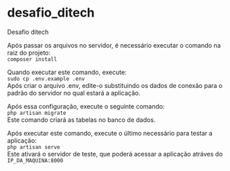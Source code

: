 # desafio_ditech
Desafio ditech

Após passar os arquivos no servidor, é necessário executar o comando na raiz do projeto:<br>
`composer install`

Quando executar este comando, execute: <br>
`sudo cp .env.example .env` <br>
Após criar o arquivo .env, edite-o substituindo os dados de conexão para o padrão do servidor no qual estará a aplicação.<br>

Após essa configuração, execute o seguinte comando: <br>
`php artisan migrate` <br>
Este comando criará as tabelas no banco de dados. <br>

Após executar este comando, execute o último necessário para testar a aplicação: <br>
`php artisan serve` <br>
Este ativará o servidor de teste, que poderá acessar a aplicação atráves do `IP_DA_MAQUINA:8000`
